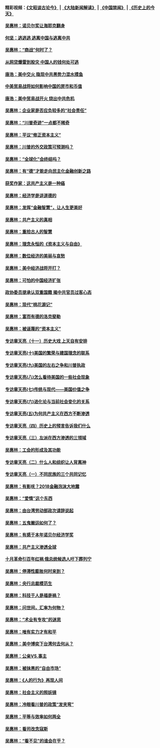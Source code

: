 #### 精彩视频：[《文昭谈古论今》](https://github.com/gfw-breaker/wenzhao/blob/master/README.md?t=01131830) | [《大陆新闻解读》](https://github.com/gfw-breaker/ntdtv-comedy/blob/master/README.md?t=01131830) | [《中国禁闻》](https://github.com/gfw-breaker/ntdtv-news/blob/master/README.md?t=01131830) | [《历史上的今天》](https://github.com/gfw-breaker/today-in-history/blob/master/README.md?t=01131830) 

#### [吴惠林：诺贝尔奖让海耶克翻身](../pages/nsc423/n10890049.md?t=01131830) 

#### [何坚：逃逃逃 逃离中国与逃离中共](../pages/nsc423/n10592891.md?t=01131830) 

#### [吴惠林：“商战”何时了？](../pages/nsc423/n10573558.md?t=01131830) 

#### [从网贷爆雷到股灾 中国人的钱何处可逃](../pages/nsc423/n10572800.md?t=01131830) 

#### [唐浩：美中交火 隐现中共黑势力混水摸鱼](../pages/nsc423/n10544040.md?t=01131830) 

#### [中美贸易战将如何影响中国的房市和币值](../pages/nsc423/n10543697.md?t=01131830) 

#### [唐浩：美中贸易战开火 烧出中共危机](../pages/nsc423/n10540126.md?t=01131830) 

#### [吴惠林：企业家是否应负较多的“社会责任”](../pages/nsc423/n10535022.md?t=01131830) 

#### [吴惠林：“川普奇迹”一点都不稀奇](../pages/nsc423/n10512808.md?t=01131830) 

#### [吴惠林：平议“修正资本主义”](../pages/nsc423/n10495724.md?t=01131830) 

#### [吴惠林：川普的外交政策可预测吗？](../pages/nsc423/n10462387.md?t=01131830) 

#### [吴惠林：“全球化”会终结吗？](../pages/nsc423/n10452838.md?t=01131830) 

#### [吴惠林：有“德”才能走向民主化金融创新之路](../pages/nsc423/n10432292.md?t=01131830) 

#### [获奖作家：这共产主义是一种癌](../pages/nsc423/n10431541.md?t=01131830) 

#### [吴惠林：经济学是讲道德的](../pages/nsc423/n10398014.md?t=01131830) 

#### [吴惠林：发挥“金融智慧”，让人生更美好](../pages/nsc423/n10375019.md?t=01131830) 

#### [吴惠林：共产主义的真相](../pages/nsc423/n10351394.md?t=01131830) 

#### [吴惠林：重拾古人的智慧](../pages/nsc423/n10337691.md?t=01131830) 

#### [吴惠林：理念永恒的《资本主义与自由》](../pages/nsc423/n10316274.md?t=01131830) 

#### [吴惠林：数位经济的美丽与哀愁](../pages/nsc423/n10292946.md?t=01131830) 

#### [吴惠林：美中经济战将开打？](../pages/nsc423/n10258825.md?t=01131830) 

#### [吴惠林：可怕的中国经济扩张](../pages/nsc423/n10219147.md?t=01131830) 

#### [政协委员提承认双重国籍 揭中共官员过客心态](../pages/nsc423/n10208809.md?t=01131830) 

#### [吴惠林：现代“桃花源记”](../pages/nsc423/n10185234.md?t=01131830) 

#### [吴惠林：富而有德的洛克斐勒](../pages/nsc423/n10142264.md?t=01131830) 

#### [吴惠林：被诬蔑的“资本主义”](../pages/nsc423/n10124816.md?t=01131830) 

#### [专访章天亮（十一）历史大戏 上天自有安排](../pages/nsc423/n10094905.md?t=01131830) 

#### [专访章天亮(十)美国的繁荣与建国理念的联系](../pages/nsc423/n10094899.md?t=01131830) 

#### [专访章天亮(九)美国的左右之争和川普执政](../pages/nsc423/n10094889.md?t=01131830) 

#### [专访章天亮(八)怎么看待美国的一些社会现象](../pages/nsc423/n10094857.md?t=01131830) 

#### [专访章天亮(七)传统与现代——美国价值之争](../pages/nsc423/n10093140.md?t=01131830) 

#### [专访章天亮(六)进化论与当前社会变化的关系](../pages/nsc423/n10092036.md?t=01131830) 

#### [专访章天亮(五)为何共产主义在西方不断渗透](../pages/nsc423/n10083620.md?t=01131830) 

#### [专访章天亮（四）历史上的预言告诉我们什么](../pages/nsc423/n10083606.md?t=01131830) 

#### [专访章天亮（三）左派在西方渗透的三领域](../pages/nsc423/n10081115.md?t=01131830) 

#### [吴惠林：工会的形成及其功能](../pages/nsc423/n10080633.md?t=01131830) 

#### [专访章天亮（二）什么人和组织让人背离神](../pages/nsc423/n10076637.md?t=01131830) 

#### [专访章天亮（一）不同民族的三个共同记忆](../pages/nsc423/n10074188.md?t=01131830) 

#### [吴惠林：有影呒？2018金融泡沫大地震](../pages/nsc423/n10040534.md?t=01131830) 

#### [吴惠林：“爱情”这个东西](../pages/nsc423/n10019423.md?t=01131830) 

#### [吴惠林：由台湾劳动部政次请辞说起](../pages/nsc423/n9979679.md?t=01131830) 

#### [吴惠林：五鬼搬运如何了？](../pages/nsc423/n9925338.md?t=01131830) 

#### [吴惠林：有感于本年诺贝尔经济学奖](../pages/nsc423/n9871883.md?t=01131830) 

#### [吴惠林：共产主义渗透全球](../pages/nsc423/n9812748.md?t=01131830) 

#### [十月革命引百年红祸 俄总统候选人吁下葬列宁](../pages/nsc423/n9810182.md?t=01131830) 

#### [吴惠林：停滞性膨胀何时来到？](../pages/nsc423/n9764136.md?t=01131830) 

#### [吴惠林：央行总裁模范生](../pages/nsc423/n9728134.md?t=01131830) 

#### [吴惠林：科技于人是福是祸？](../pages/nsc423/n9672982.md?t=01131830) 

#### [吴惠林：问世间，汇率为何物？](../pages/nsc423/n9621788.md?t=01131830) 

#### [吴惠林：“术业有专攻”的迷思](../pages/nsc423/n9580363.md?t=01131830) 

#### [吴惠林：唯有实力才有和平](../pages/nsc423/n9529599.md?t=01131830) 

#### [吴惠林：美中博奕下台湾何去何从？](../pages/nsc423/n9483598.md?t=01131830) 

#### [吴惠林：公亲VS.事主](../pages/nsc423/n9425637.md?t=01131830) 

#### [吴惠林：被抹黑的“自由市场”](../pages/nsc423/n9351545.md?t=01131830) 

#### [吴惠林：《人的行为》再现人间](../pages/nsc423/n9296339.md?t=01131830) 

#### [吴惠林：社会主义的照妖镜](../pages/nsc423/n9243460.md?t=01131830) 

#### [吴惠林：冷眼看川普的政策“发夹弯”](../pages/nsc423/n9120684.md?t=01131830) 

#### [吴惠林：平等与效率如何两全](../pages/nsc423/n9075430.md?t=01131830) 

#### [吴惠林：看司改念寇斯](../pages/nsc423/n9024915.md?t=01131830) 

#### [吴惠林：“看不见”的谁会在乎？](../pages/nsc423/n8977488.md?t=01131830) 

